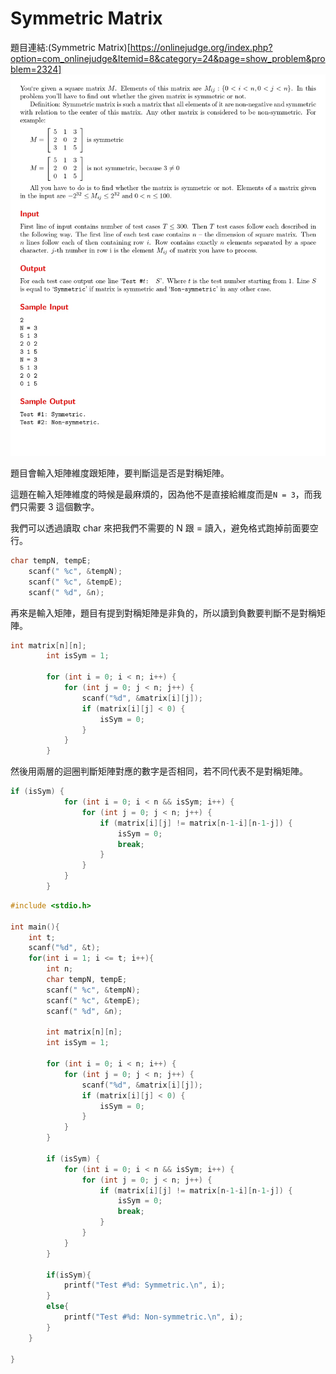 # Symmetric Matrix

題目連結:(Symmetric Matrix)[https://onlinejudge.org/index.php?option=com_onlinejudge&Itemid=8&category=24&page=show_problem&problem=2324]
![21-1](pic/21-1.jpg)

題目會輸入矩陣維度跟矩陣，要判斷這是否是對稱矩陣。

這題在輸入矩陣維度的時候是最麻煩的，因為他不是直接給維度而是`N = 3`，而我們只需要 3 這個數字。

我們可以透過讀取 char 來把我們不需要的 N 跟 = 讀入，避免格式跑掉前面要空行。
```C
char tempN, tempE;
    scanf(" %c", &tempN);
    scanf(" %c", &tempE);
    scanf(" %d", &n);
```

再來是輸入矩陣，題目有提到對稱矩陣是非負的，所以讀到負數要判斷不是對稱矩陣。

```C
int matrix[n][n];
        int isSym = 1;
        
        for (int i = 0; i < n; i++) {
            for (int j = 0; j < n; j++) {
                scanf("%d", &matrix[i][j]);
                if (matrix[i][j] < 0) {
                    isSym = 0;
                }
            }
        }
```

然後用兩層的迴圈判斷矩陣對應的數字是否相同，若不同代表不是對稱矩陣。
```C
if (isSym) {
            for (int i = 0; i < n && isSym; i++) {
                for (int j = 0; j < n; j++) {
                    if (matrix[i][j] != matrix[n-1-i][n-1-j]) {
                        isSym = 0;
                        break;
                    }
                }
            }
        }
```

```C
#include <stdio.h>

int main(){
    int t;
    scanf("%d", &t);
    for(int i = 1; i <= t; i++){
        int n;
        char tempN, tempE;
        scanf(" %c", &tempN);
        scanf(" %c", &tempE);
        scanf(" %d", &n);
        
        int matrix[n][n];
        int isSym = 1;
        
        for (int i = 0; i < n; i++) {
            for (int j = 0; j < n; j++) {
                scanf("%d", &matrix[i][j]);
                if (matrix[i][j] < 0) {
                    isSym = 0;
                }
            }
        }
        
        if (isSym) {
            for (int i = 0; i < n && isSym; i++) {
                for (int j = 0; j < n; j++) {
                    if (matrix[i][j] != matrix[n-1-i][n-1-j]) {
                        isSym = 0;
                        break;
                    }
                }
            }
        }
        
        if(isSym){
            printf("Test #%d: Symmetric.\n", i);
        }
        else{
            printf("Test #%d: Non-symmetric.\n", i);
        }
    }

}

```